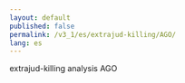 ```yaml
---
layout: default
published: false
permalink: /v3_1/es/extrajud-killing/AGO/
lang: es
---
```


extrajud-killing analysis AGO
